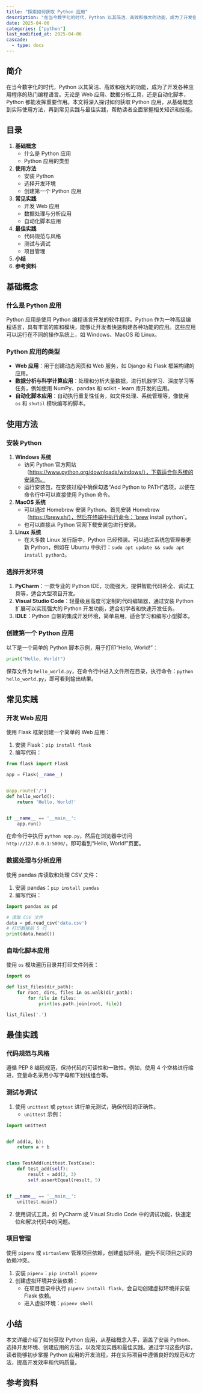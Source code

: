 ```yaml
---
title: "探索如何获取 Python 应用"
description: "在当今数字化的时代，Python 以其简洁、高效和强大的功能，成为了开发各种应用程序的热门编程语言。无论是 Web 应用、数据分析工具，还是自动化脚本，Python 都能发挥重要作用。本文将深入探讨如何获取 Python 应用，从基础概念到实际使用方法，再到常见实践与最佳实践，帮助读者全面掌握相关知识和技能。"
date: 2025-04-06
categories: ["python"]
last_modified_at: 2025-04-06
cascade:
  - type: docs
---
```



## 简介
在当今数字化的时代，Python 以其简洁、高效和强大的功能，成为了开发各种应用程序的热门编程语言。无论是 Web 应用、数据分析工具，还是自动化脚本，Python 都能发挥重要作用。本文将深入探讨如何获取 Python 应用，从基础概念到实际使用方法，再到常见实践与最佳实践，帮助读者全面掌握相关知识和技能。

<!-- more -->
## 目录
1. **基础概念**
    - 什么是 Python 应用
    - Python 应用的类型
2. **使用方法**
    - 安装 Python
    - 选择开发环境
    - 创建第一个 Python 应用
3. **常见实践**
    - 开发 Web 应用
    - 数据处理与分析应用
    - 自动化脚本应用
4. **最佳实践**
    - 代码规范与风格
    - 测试与调试
    - 项目管理
5. **小结**
6. **参考资料**

## 基础概念
### 什么是 Python 应用
Python 应用是使用 Python 编程语言开发的软件程序。Python 作为一种高级编程语言，具有丰富的库和模块，能够让开发者快速构建各种功能的应用。这些应用可以运行在不同的操作系统上，如 Windows、MacOS 和 Linux。

### Python 应用的类型
- **Web 应用**：用于创建动态网页和 Web 服务，如 Django 和 Flask 框架构建的应用。
- **数据分析与科学计算应用**：处理和分析大量数据，进行机器学习、深度学习等任务，例如使用 NumPy、pandas 和 scikit - learn 库开发的应用。
- **自动化脚本应用**：自动执行重复性任务，如文件处理、系统管理等，像使用 `os` 和 `shutil` 模块编写的脚本。

## 使用方法
### 安装 Python
1. **Windows 系统**
    - 访问 Python 官方网站（https://www.python.org/downloads/windows/），下载适合你系统的安装包。
    - 运行安装包，在安装过程中确保勾选“Add Python to PATH”选项，以便在命令行中可以直接使用 Python 命令。
2. **MacOS 系统**
    - 可以通过 Homebrew 安装 Python。首先安装 Homebrew（https://brew.sh/），然后在终端中执行命令：`brew install python`。
    - 也可以直接从 Python 官网下载安装包进行安装。
3. **Linux 系统**
    - 在大多数 Linux 发行版中，Python 已经预装。可以通过系统包管理器更新 Python，例如在 Ubuntu 中执行：`sudo apt update && sudo apt install python3`。

### 选择开发环境
1. **PyCharm**：一款专业的 Python IDE，功能强大，提供智能代码补全、调试工具等，适合大型项目开发。
2. **Visual Studio Code**：轻量级且高度可定制的代码编辑器，通过安装 Python 扩展可以实现强大的 Python 开发功能，适合初学者和快速开发任务。
3. **IDLE**：Python 自带的集成开发环境，简单易用，适合学习和编写小型脚本。

### 创建第一个 Python 应用
以下是一个简单的 Python 脚本示例，用于打印“Hello, World!”：

```python
print("Hello, World!")
```

保存文件为 `hello_world.py`，在命令行中进入文件所在目录，执行命令：`python hello_world.py`，即可看到输出结果。

## 常见实践
### 开发 Web 应用
使用 Flask 框架创建一个简单的 Web 应用：

1. 安装 Flask：`pip install flask`
2. 编写代码：

```python
from flask import Flask

app = Flask(__name__)


@app.route('/')
def hello_world():
    return 'Hello, World!'


if __name__ == '__main__':
    app.run()
```

在命令行中执行 `python app.py`，然后在浏览器中访问 `http://127.0.0.1:5000/`，即可看到“Hello, World!”页面。

### 数据处理与分析应用
使用 pandas 库读取和处理 CSV 文件：

1. 安装 pandas：`pip install pandas`
2. 编写代码：

```python
import pandas as pd

# 读取 CSV 文件
data = pd.read_csv('data.csv')
# 打印数据前 5 行
print(data.head())
```

### 自动化脚本应用
使用 `os` 模块遍历目录并打印文件列表：

```python
import os

def list_files(dir_path):
    for root, dirs, files in os.walk(dir_path):
        for file in files:
            print(os.path.join(root, file))

list_files('.')
```

## 最佳实践
### 代码规范与风格
遵循 PEP 8 编码规范，保持代码的可读性和一致性。例如，使用 4 个空格进行缩进，变量命名采用小写字母和下划线组合等。

### 测试与调试
1. 使用 `unittest` 或 `pytest` 进行单元测试，确保代码的正确性。
    - `unittest` 示例：

```python
import unittest


def add(a, b):
    return a + b


class TestAdd(unittest.TestCase):
    def test_add(self):
        result = add(2, 3)
        self.assertEqual(result, 5)


if __name__ == '__main__':
    unittest.main()
```

2. 使用调试工具，如 PyCharm 或 Visual Studio Code 中的调试功能，快速定位和解决代码中的问题。

### 项目管理
使用 `pipenv` 或 `virtualenv` 管理项目依赖，创建虚拟环境，避免不同项目之间的依赖冲突。

1. 安装 `pipenv`：`pip install pipenv`
2. 创建虚拟环境并安装依赖：
    - 在项目目录中执行 `pipenv install flask`，会自动创建虚拟环境并安装 Flask 依赖。
    - 进入虚拟环境：`pipenv shell`

## 小结
本文详细介绍了如何获取 Python 应用，从基础概念入手，涵盖了安装 Python、选择开发环境、创建应用的方法，以及常见实践和最佳实践。通过学习这些内容，读者能够初步掌握 Python 应用的开发流程，并在实际项目中遵循良好的规范和方法，提高开发效率和代码质量。

## 参考资料